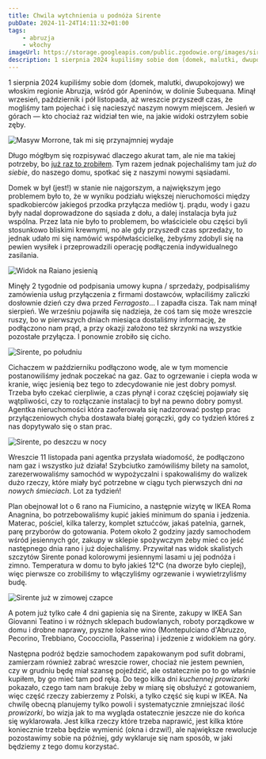 ```yaml
---
title: Chwila wytchnienia u podnóża Sirente
pubDate: 2024-11-24T14:11:32+01:00
tags:
    - abruzja
    - włochy
imageUrl: https://storage.googleapis.com/public.zgodowie.org/images/sirente-1.jpg
description: 1 sierpnia 2024 kupiliśmy sobie dom (domek, malutki, dwupokojowy) we włoskim regionie Abruzja, wśród gór Apeninów, w dolinie Subequana. Minął wrzesień, październik i pół listopada, aż wreszcie przyszedł czas, że mogliśmy tam pojechać i się nacieszyć naszym nowym miejscem. Jesień w górach &mdash; kto chociaż raz widział ten wie, na jakie widoki ostrzyłem sobie zęby.
---
```


1 sierpnia 2024 kupiliśmy sobie dom (domek, malutki, dwupokojowy) we włoskim regionie Abruzja, wśród gór Apeninów, w dolinie Subequana. Minął wrzesień, październik i pół listopada, aż wreszcie przyszedł czas, że mogliśmy tam pojechać i się nacieszyć naszym nowym miejscem. Jesień w górach &mdash; kto chociaż raz widział ten wie, na jakie widoki ostrzyłem sobie zęby.

![Masyw Morrone, tak mi się przynajmniej wydaje](https://storage.googleapis.com/public.zgodowie.org/images/apeniny-pod-raiano.jpg)

Długo mógłbym się rozpisywać dlaczego akurat tam, ale nie ma takiej potrzeby, bo [już raz to zrobiłem](/blog/2024/07/sole-mare-vacanze). Tym razem jednak pojechaliśmy tam już _do siebie_, do naszego domu, spotkać się z naszymi nowymi sąsiadami.

Domek w był (jest!) w stanie nie najgorszym, a największym jego problemem było to, że w wyniku podziału większej nieruchomości między spadkobierców jakiegoś przodka przyłącza mediów tj. prądu, wody i gazu były nadal doprowadzone do sąsiada z dołu, a dalej instalacja była już wspólna. Przez lata nie było to problemem, bo właściciele obu części byli stosunkowo bliskimi krewnymi, no ale gdy przyszedł czas sprzedaży, to jednak udało mi się namówić współwłaścicielkę, żebyśmy zdobyli się na pewien wysiłek i przeprowadzili operację podłączenia indywidualnego zasilania.

![Widok na Raiano jesienią](https://storage.googleapis.com/public.zgodowie.org/images/raiano-jesienne.jpg)

Minęły 2 tygodnie od podpisania umowy kupna / sprzedaży, podpisaliśmy zamówienia usług przyłączenia z firmami dostawców, wpłaciliśmy zaliczki dosłownie dzień czy dwa przed _Ferragosto_... I zapadła cisza. Tak nam minął sierpień. We wrześniu pojawiła się nadzieja, że coś tam się może wreszcie ruszy, bo w pierwszych dniach miesiąca dostaliśmy informację, że podłączono nam prąd, a przy okazji założono też skrzynki na wszystkie pozostałe przyłącza. I ponownie zrobiło się cicho.

![Sirente, po południu](https://storage.googleapis.com/public.zgodowie.org/images/sirente-1.jpg)

Cichaczem w październiku podłączono wodę, ale w tym momencie postanowiliśmy jednak poczekać na gaz. Gaz to ogrzewanie i ciepła woda w kranie, więc jesienią bez tego to zdecydowanie nie jest dobry pomysł. Trzeba było czekać cierpliwie, a czas płynął i coraz częściej pojawiały się wątpliwości, czy to rozłączanie instalacji to był na pewno dobry pomysł. Agentka nieruchomości która zaoferowała się nadzorować postęp prac przyłączeniowych chyba dostawała białej gorączki, gdy co tydzień któreś z nas dopytywało się o stan prac.

![Sirente, po deszczu w nocy](https://storage.googleapis.com/public.zgodowie.org/images/sirente-2.jpg)

Wreszcie 11 listopada pani agentka przysłała wiadomość, że podłączono nam gaz i wszystko już działa! Szybciutko zamówiliśmy bilety na samolot, zarezerwowaliśmy samochód w wypożyczalni i spakowaliśmy do walizek dużo rzeczy, które miały być potrzebne w ciągu tych pierwszych dni _na nowych śmieciach_. Lot za tydzień!

Plan obejnował lot o 6 rano na Fiumicino, a następnie wizytę w IKEA Roma Anagnina, bo potrzebowaliśmy kupić jakieś minimum do spania i jedzenia. Materac, pościel, kilka talerzy, komplet sztućców, jakaś patelnia, garnek, parę przyborów do gotowania. Potem około 2 godziny jazdy samochodem wśród jesiennych gór, zakupy w sklepie spożywczym żeby mieć co jeść następnego dnia rano i już dojechaliśmy. Przywitał nas widok skalistych szczytów Sirente ponad kolorowymi jesiennymi lasami u jej podnóża i zimno. Temperatura w domu to było jakieś 12&deg;C (na dworze było cieplej), więc pierwsze co zrobiliśmy to włączyliśmy ogrzewanie i wywietrzyliśmy budę.

![Sirente już w zimowej czapce](https://storage.googleapis.com/public.zgodowie.org/images/sirente-3.jpg)

A potem już tylko całe 4 dni gapienia się na Sirente, zakupy w IKEA San Giovanni Teatino i w różnych sklepach budowlanych, roboty porządkowe w domu i drobne naprawy, pyszne lokalne wino (Montepulciano d'Abruzzo, Pecorino, Trebbiano, Cococciolla, Passerina) i jedzenie z widokiem na góry.

Następna podróż będzie samochodem zapakowanym pod sufit dobrami, zamierzam również zabrać wreszcie rower, chociaż nie jestem pewnien, czy w grudniu będę miał szansę pojeździć, ale ostatecznie po to go właśnie kupiłem, by go mieć tam pod ręką. Do tego kilka dni _kuchennej prowizorki_ pokazało, czego tam nam brakuje żeby w miarę się obsłużyć z gotowaniem, więc część rzeczy zabierzemy z Polski, a tylko część się kupi w IKEA. Na chwilę obecną planujemy tylko powoli i systematycznie zmniejszać ilość _prowizorki_, bo wizja jak to ma wygląda ostatecznie jeszcze nie do końca się wyklarowała. Jest kilka rzeczy które trzeba naprawić, jest kilka które koniecznie trzeba będzie wymienić (okna i drzwi!), ale największe rewolucje pozostawimy sobie na później, gdy wyklaruje się nam sposób, w jaki będziemy z tego domu korzystać.
